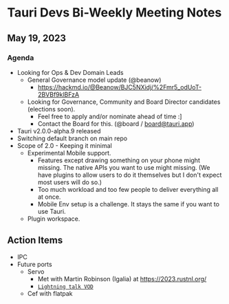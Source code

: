 # Tauri Devs Bi-Weekly Meeting Notes

## May 19, 2023

### Agenda

-   Looking for Ops & Dev Domain Leads
    -   General Governance model update (@beanow)
        -   https://hackmd.io/@Beanow/BJC5NXidj/%2Fmr5_odUoT-2BVBf9klBFzA
    -   Looking for Governance, Community and Board Director candidates
        (elections soon).
        -   Feel free to apply and/or nominate ahead of time :]
        -   Contact the Board for this. (@board / board@tauri.app)
-   Tauri v2.0.0-alpha.9 released
-   Switching default branch on main repo
-   Scope of 2.0 - Keeping it minimal
    -   Experimental Mobile support.
        -   Features except drawing something on your phone might missing. The
            native APIs you want to use might missing. (We have plugins to allow
            users to do it themselves but I don't expect most users will do so.)
        -   Too much workload and too few people to deliver everything all at
            once.
        -   Mobile Env setup is a challenge. It stays the same if you want to
            use Tauri.
    -   Plugin workspace.

## Action Items

-   IPC
-   Future ports
    -   Servo
        -   Met with Martin Robinson (Igalia) at https://2023.rustnl.org/
        -   [`Lightning talk VOD`](https://www.youtube.com/live/9Q4yNlbfiYk?feature=share&t=18176)
    -   Cef with flatpak
